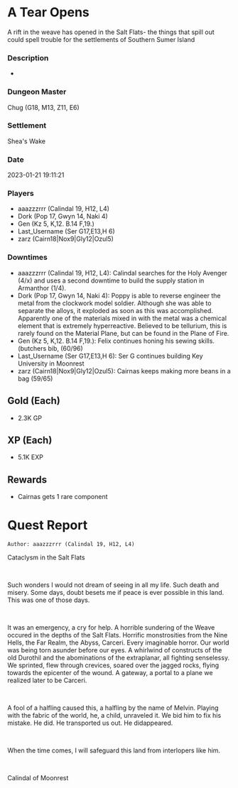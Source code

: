 # A Tear Opens
A rift in the weave has opened in the Salt Flats- the things that spill out could spell trouble for the settlements of Southern Sumer Island
### Description
-
### Dungeon Master
Chug (G18, M13, Z11, E6)
### Settlement
Shea's Wake
### Date
2023-01-21 19:11:21
### Players
* aaazzzrrr (Calindal 19, H12, L4)
* Dork (Pop 17, Gwyn 14, Naki 4)
* Gen (Kz 5, K,12. B.14 F,19.)
* Last_Username (Ser G17,E13,H 6)
* zarz (Cairn18|Nox9|Gly12|Ozul5)
### Downtimes
* aaazzzrrr (Calindal 19, H12, L4): Calindal searches for the Holy Avenger (4/x) and uses a second downtime to build the supply station in Armanthor (1/4).
* Dork (Pop 17, Gwyn 14, Naki 4): Poppy is able to reverse engineer the metal from the clockwork model soldier. Although she was able to separate the alloys, it exploded as soon as this was accomplished. Apparently one of the materials mixed in with the metal was a chemical element that is extremely hyperreactive. Believed to be tellurium, this is rarely found on the Material Plane, but can be found in the Plane of Fire.
* Gen (Kz 5, K,12. B.14 F,19.): Felix continues honing his sewing skills. (butchers bib, (60/96)
* Last_Username (Ser G17,E13,H 6): Ser G continues building Key University in Moonrest
* zarz (Cairn18|Nox9|Gly12|Ozul5): Cairnas keeps making more beans in a bag (59/65)
## Gold (Each)
* 2.3K GP
## XP (Each)
* 5.1K EXP
## Rewards
* Cairnas gets 1 rare component
# Quest Report
`Author: aaazzzrrr (Calindal 19, H12, L4)`


Cataclysm in the Salt Flats

&nbsp;

Such wonders I would not dream of seeing in all my life. Such death and misery. Some days, doubt besets me if peace is ever possible in this land. This was one of those days.

&nbsp;

It was an emergency, a cry for help. A horrible sundering of the Weave occured in the depths of the Salt Flats. Horrific monstrosities from the Nine Hells, the Far Realm, the Abyss, Carceri. Every imaginable horror. Our world was being torn asunder before our eyes. A whirlwind of constructs of the old Durothil and the abominations of the extraplanar, all fighting senselessy. We sprinted, flew through crevices, soared over the jagged rocks, flying towards the epicenter of the wound. A gateway, a portal to a plane we realized later to be Carceri.

&nbsp;

A fool of a halfling caused this, a halfling by the name of Melvin. Playing with the fabric of the world, he, a child, unraveled it. We bid him to fix his mistake. He did. He transported us out. He didappeared.

&nbsp;

When the time comes, I will safeguard this land from interlopers like him.

&nbsp;

Calindal of Moonrest